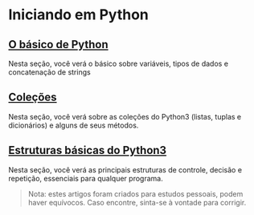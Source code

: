 # Iniciando em Python

## [O básico de Python](https://github.com/pedrolemoz/basiclearning/blob/master/Python3/BasicoPython3.md)

Nesta seção, você verá o básico sobre variáveis, tipos de dados e concatenação de strings

## [Coleções](https://github.com/pedrolemoz/basiclearning/blob/master/Python3/Colecoes.md)

Nesta seção, você verá sobre as coleções do Python3 (listas, tuplas e dicionários) e alguns de seus métodos.

## [Estruturas básicas do Python3](https://github.com/pedrolemoz/basiclearning/blob/master/Python3/EstruturasPython3.md)

Nesta seção, você verá as principais estruturas de controle, decisão e repetição, essenciais para qualquer programa.

> Nota: estes artigos foram criados para estudos pessoais, podem haver equívocos. Caso encontre, sinta-se à vontade para corrigir.
